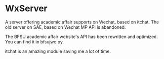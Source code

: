 # WxServer
A server offering academic affair supports on Wechat, based on itchat.
The old server on SAE, based on Wechat MP API is abandoned.

The BFSU academic affair website's API has been rewritten and optimized. You can find it in bfsujwc.py.

itchat is an amazing module saving me a lot of time.
